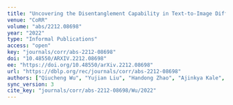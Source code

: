 ```yaml
---
title: "Uncovering the Disentanglement Capability in Text-to-Image Diffusion Models."
venue: "CoRR"
volume: "abs/2212.08698"
year: "2022"
type: "Informal Publications"
access: "open"
key: "journals/corr/abs-2212-08698"
doi: "10.48550/ARXIV.2212.08698"
ee: "https://doi.org/10.48550/arXiv.2212.08698"
url: "https://dblp.org/rec/journals/corr/abs-2212-08698"
authors: ["Qiucheng Wu", "Yujian Liu", "Handong Zhao", "Ajinkya Kale", "Trung Bui", "Tong Yu", "Zhe Lin", "Yang Zhang", "Shiyu Chang"]
sync_version: 3
cite_key: "journals/corr/abs-2212-08698/Wu/2022"
---
```

